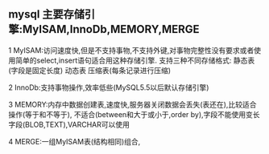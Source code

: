 ## mysql 主要存储引擎:MyISAM,InnoDb,MEMORY,MERGE
  1 MyISAM:访问速度快,但是不支持事物,不支持外键,对事物完整性没有要求或者使用简单的select,insert语句适合用这种存储引擎.
    支持三种不同存储格式:
    静态表(字段是固定长度)
    动态表
    压缩表(每条记录进行压缩)
    
  2 InnoDb:支持事物操作,效率低些(MySQL5.5以后默认存储引擎)
  
  3 MEMORY:内存中数据创建表,速度快,服务器关闭数据会丢失(表还在),比较适合操作(等于和不等于),
           不适合(between和大于或小于,order by),字段不能使用变长字段(BLOB,TEXT),VARCHAR可以使用
           
  4 MERGE:一组MyISAM表(结构相同)组合,
